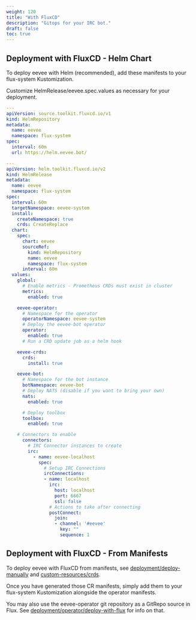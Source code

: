 ```yaml
---
weight: 120
title: "With FluxCD"
description: "Gitops for your IRC bot."
draft: false
toc: true
---
```


## Deployment with FluxCD - Helm Chart

To deploy eevee with Helm (recommended), add these manifests to your flux-system Kustomization.

Customize HelmRelease/eevee.spec.values as necessary for your deployment.

```yaml
---
apiVersion: source.toolkit.fluxcd.io/v1
kind: HelmRepository
metadata:
  name: eevee
  namespace: flux-system
spec:
  interval: 60m
  url: https://helm.eevee.bot/

---
apiVersion: helm.toolkit.fluxcd.io/v2
kind: HelmRelease
metadata:
  name: eevee
  namespace: flux-system
spec:
  interval: 60m
  targetNamespace: eevee-system
  install:
    createNamespace: true
    crds: CreateReplace
  chart:
    spec:
      chart: eevee
      sourceRef:
        kind: HelmRepository
        name: eevee
        namespace: flux-system
      interval: 60m
  values:
    global:
      # Enable metrics - Prometheus CRDs must exist in cluster
      metrics:
        enabled: true

    eevee-operator:
      # Namespace for the operator
      operatorNamespace: eevee-system
      # Deploy the eevee-bot operator
      operator:
        enabled: true
      # Run a CRD update job as a helm hook

    eevee-crds:
      crds:
        install: true

    eevee-bot:
      # Namespace for the bot instance
      botNamespace: eevee-bot
      # Deploy NATS (disable if you want to bring your own)
      nats:
        enabled: true

      # Deploy toolbox
      toolbox:
        enabled: true

    # Connectors to enable
      connectors:
        # IRC Connector instances to create
        irc:
          - name: eevee-localhost
            spec:
              # Setup IRC Connections
              ircConnections:
              - name: localhost
                irc:
                  host: localhost
                  port: 6667
                  ssl: false
                # Actions to take after connecting
                postConnect:
                  join:
                  - channel: '#eevee'
                    key: ""
                    sequence: 1
```

## Deployment with FluxCD - From Manifests

To deploy eevee with FluxCD from manifests, see [deployment/deploy-manually](/docs/deployment/deploy-manually) and [custom-resources/crds](/docs/custom-resources/crds).

Once you have generated those CR manifests, simply add them to your flux-system Kustomization alongside the operator manifests.

You may also use the eevee-operator git repository as a GitRepo source in Flux. See [deployment/operator/deploy-with-flux](/docs/deployment/operator/deploy-with-flux) for info on that.

